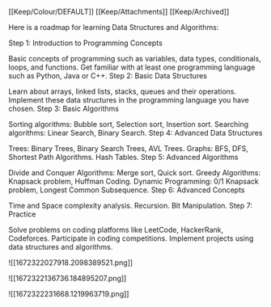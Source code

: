 [[Keep/Colour/DEFAULT]] [[Keep/Attachments]] [[Keep/Archived]] 

Here is a roadmap for learning Data Structures and Algorithms:

Step 1: Introduction to Programming Concepts

Basic concepts of programming such as variables, data types, conditionals, loops, and functions.
Get familiar with at least one programming language such as Python, Java or C++.
Step 2: Basic Data Structures

Learn about arrays, linked lists, stacks, queues and their operations.
Implement these data structures in the programming language you have chosen.
Step 3: Basic Algorithms

Sorting algorithms: Bubble sort, Selection sort, Insertion sort.
Searching algorithms: Linear Search, Binary Search.
Step 4: Advanced Data Structures

Trees: Binary Trees, Binary Search Trees, AVL Trees.
Graphs: BFS, DFS, Shortest Path Algorithms.
Hash Tables.
Step 5: Advanced Algorithms

Divide and Conquer Algorithms: Merge sort, Quick sort.
Greedy Algorithms: Knapsack problem, Huffman Coding.
Dynamic Programming: 0/1 Knapsack problem, Longest Common Subsequence.
Step 6: Advanced Concepts

Time and Space complexity analysis.
Recursion.
Bit Manipulation.
Step 7: Practice

Solve problems on coding platforms like LeetCode, HackerRank, Codeforces.
Participate in coding competitions.
Implement projects using data structures and algorithms.


![[1672322027918.2098389521.png]]

![[1672322136736.184895207.png]]

![[1672322231668.1219963719.png]]